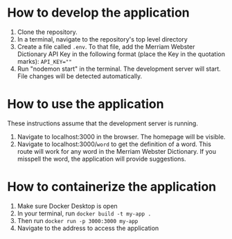 # How to develop the application

1. Clone the repository.
2. In a terminal, navigate to the repository's top level directory 
3. Create a file called ```.env```. To that file, add the Merriam Webster Dictionary API Key in the following format (place the Key in the quotation marks):
    ```API_KEY=""```
4. Run "nodemon start" in the terminal. The development server will start. File changes will be detected automatically.

# How to use the application 
These instructions assume that the development server is running.

1. Navigate to localhost:3000 in the browser. The homepage will be visible.
2. Navigate to localhost:3000/```word``` to get the definition of a word. This route will work for any word in the Merriam Webster Dictionary. If you misspell the word, the application will provide suggestions.

# How to containerize the application
1. Make sure Docker Desktop is open
2. In your terminal, run ```docker build -t my-app .```
3. Then run ```docker run -p 3000:3000 my-app```
4. Navigate to the address to access the application

